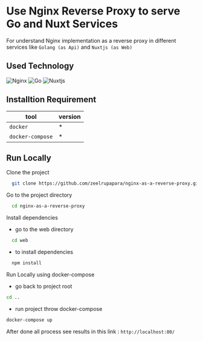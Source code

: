 # Use Nginx Reverse Proxy to serve Go and Nuxt Services

For understand Nginx implementation as a reverse proxy in different services like `Golang (as Api)` and `Nuxtjs (as Web)`

## Used Technology
![Nginx](https://img.shields.io/badge/nginx-%23009639.svg?style=for-the-badge&logo=nginx&logoColor=white)
![Go](https://img.shields.io/badge/go-%2300ADD8.svg?style=for-the-badge&logo=go&logoColor=white)
![Nuxtjs](https://img.shields.io/badge/Nuxt-002E3B?style=for-the-badge&logo=nuxtdotjs&logoColor=#00DC82)

## Installtion Requirement

| tool           | version |
|----------------|---------|
| `docker`         | *       |
| `docker-compose` | *       |

## Run Locally

Clone the project

```bash
  git clone https://github.com/zeelrupapara/nginx-as-a-reverse-proxy.git
```

Go to the project directory

```bash
  cd nginx-as-a-reverse-proxy
```

Install dependencies
  - go to the web directory

```bash
  cd web
```
- to install dependencies
```bash
  npm install
```

Run Locally using docker-compose
 - go back to project root
  ```bash 
  cd ..
  ```
- run project throw docker-compose
 ```bash
 docker-compose up
 ```
 After done all process see results in this link : `http://localhost:80/`
